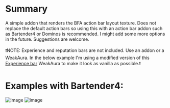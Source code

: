 # Summary
A simple addon that renders the BFA action bar layout texture. Does not replace the default action bars so using this with an action bar addon such as Bartender4 or Dominos is recommended. I might add some more options in the future. Suggestions are welcome.<br>
<br>
❗NOTE: Experience and reputation bars are not included. Use an addon or a WeakAura. In the below example I'm using a modified version of this [Experience bar](https://wago.io/B1tskRwHX) WeakAura to make it look as vanilla as possible.❗

# Examples with Bartender4:
![image](https://github.com/user-attachments/assets/4f670ca2-c260-49ee-a307-1a321ae372d1)
![image](https://github.com/user-attachments/assets/1b0342bd-2b3a-4042-89cb-e5fb2e656ff3)

